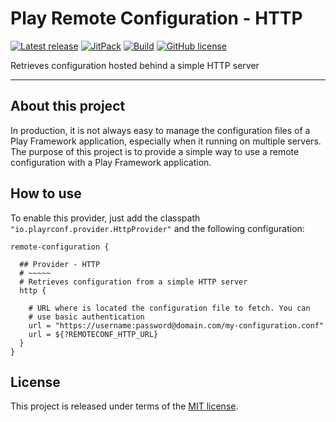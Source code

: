 # Play Remote Configuration - HTTP


[![Latest release](https://img.shields.io/badge/latest_release-19.09-orange.svg)](https://github.com/play-rconf/play-rconf-http/releases)
[![JitPack](https://img.shields.io/badge/JitPack-release~19.09-brightgreen.svg)](https://jitpack.io/#play-rconf/play-rconf-http)
[![Build](https://api.travis-ci.org/play-rconf/play-rconf-http.svg?branch=master)](https://travis-ci.org/play-rconf/play-rconf-http)
[![GitHub license](https://img.shields.io/badge/license-MIT-blue.svg)](https://raw.githubusercontent.com/play-rconf/play-rconf-http/master/LICENSE)

Retrieves configuration hosted behind a simple HTTP server
*****

## About this project
In production, it is not always easy to manage the configuration files of a
Play Framework application, especially when it running on multiple servers.
The purpose of this project is to provide a simple way to use a remote
configuration with a Play Framework application.



## How to use

To enable this provider, just add the classpath `"io.playrconf.provider.HttpProvider"`
and the following configuration:

```hocon
remote-configuration {

  ## Provider - HTTP
  # ~~~~~
  # Retrieves configuration from a simple HTTP server
  http {

    # URL where is located the configuration file to fetch. You can
    # use basic authentication
    url = "https://username:password@domain.com/my-configuration.conf"
    url = ${?REMOTECONF_HTTP_URL}
  }
}
```


## License
This project is released under terms of the [MIT license](https://raw.githubusercontent.com/play-rconf/play-rconf-http/master/LICENSE).
